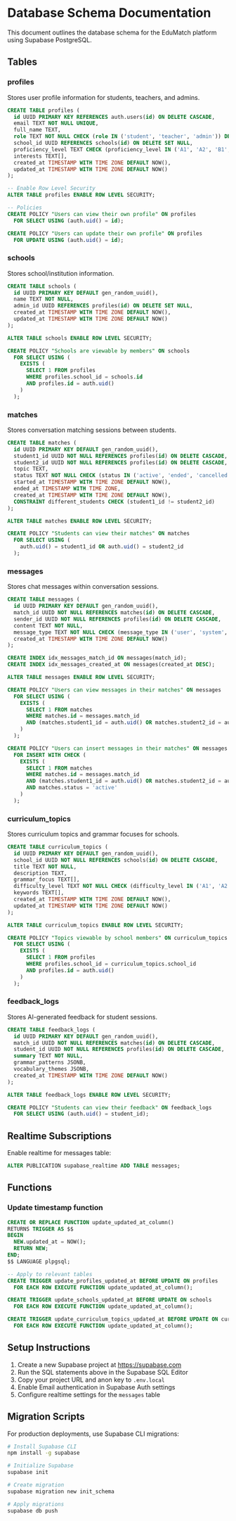 # Database Schema Documentation

This document outlines the database schema for the EduMatch platform using Supabase PostgreSQL.

## Tables

### profiles
Stores user profile information for students, teachers, and admins.

```sql
CREATE TABLE profiles (
  id UUID PRIMARY KEY REFERENCES auth.users(id) ON DELETE CASCADE,
  email TEXT NOT NULL UNIQUE,
  full_name TEXT,
  role TEXT NOT NULL CHECK (role IN ('student', 'teacher', 'admin')) DEFAULT 'student',
  school_id UUID REFERENCES schools(id) ON DELETE SET NULL,
  proficiency_level TEXT CHECK (proficiency_level IN ('A1', 'A2', 'B1', 'B2', 'C1', 'C2')),
  interests TEXT[],
  created_at TIMESTAMP WITH TIME ZONE DEFAULT NOW(),
  updated_at TIMESTAMP WITH TIME ZONE DEFAULT NOW()
);

-- Enable Row Level Security
ALTER TABLE profiles ENABLE ROW LEVEL SECURITY;

-- Policies
CREATE POLICY "Users can view their own profile" ON profiles
  FOR SELECT USING (auth.uid() = id);

CREATE POLICY "Users can update their own profile" ON profiles
  FOR UPDATE USING (auth.uid() = id);
```

### schools
Stores school/institution information.

```sql
CREATE TABLE schools (
  id UUID PRIMARY KEY DEFAULT gen_random_uuid(),
  name TEXT NOT NULL,
  admin_id UUID REFERENCES profiles(id) ON DELETE SET NULL,
  created_at TIMESTAMP WITH TIME ZONE DEFAULT NOW(),
  updated_at TIMESTAMP WITH TIME ZONE DEFAULT NOW()
);

ALTER TABLE schools ENABLE ROW LEVEL SECURITY;

CREATE POLICY "Schools are viewable by members" ON schools
  FOR SELECT USING (
    EXISTS (
      SELECT 1 FROM profiles
      WHERE profiles.school_id = schools.id
      AND profiles.id = auth.uid()
    )
  );
```

### matches
Stores conversation matching sessions between students.

```sql
CREATE TABLE matches (
  id UUID PRIMARY KEY DEFAULT gen_random_uuid(),
  student1_id UUID NOT NULL REFERENCES profiles(id) ON DELETE CASCADE,
  student2_id UUID NOT NULL REFERENCES profiles(id) ON DELETE CASCADE,
  topic TEXT,
  status TEXT NOT NULL CHECK (status IN ('active', 'ended', 'cancelled')) DEFAULT 'active',
  started_at TIMESTAMP WITH TIME ZONE DEFAULT NOW(),
  ended_at TIMESTAMP WITH TIME ZONE,
  created_at TIMESTAMP WITH TIME ZONE DEFAULT NOW(),
  CONSTRAINT different_students CHECK (student1_id != student2_id)
);

ALTER TABLE matches ENABLE ROW LEVEL SECURITY;

CREATE POLICY "Students can view their matches" ON matches
  FOR SELECT USING (
    auth.uid() = student1_id OR auth.uid() = student2_id
  );
```

### messages
Stores chat messages within conversation sessions.

```sql
CREATE TABLE messages (
  id UUID PRIMARY KEY DEFAULT gen_random_uuid(),
  match_id UUID NOT NULL REFERENCES matches(id) ON DELETE CASCADE,
  sender_id UUID NOT NULL REFERENCES profiles(id) ON DELETE CASCADE,
  content TEXT NOT NULL,
  message_type TEXT NOT NULL CHECK (message_type IN ('user', 'system', 'correction')) DEFAULT 'user',
  created_at TIMESTAMP WITH TIME ZONE DEFAULT NOW()
);

CREATE INDEX idx_messages_match_id ON messages(match_id);
CREATE INDEX idx_messages_created_at ON messages(created_at DESC);

ALTER TABLE messages ENABLE ROW LEVEL SECURITY;

CREATE POLICY "Users can view messages in their matches" ON messages
  FOR SELECT USING (
    EXISTS (
      SELECT 1 FROM matches
      WHERE matches.id = messages.match_id
      AND (matches.student1_id = auth.uid() OR matches.student2_id = auth.uid())
    )
  );

CREATE POLICY "Users can insert messages in their matches" ON messages
  FOR INSERT WITH CHECK (
    EXISTS (
      SELECT 1 FROM matches
      WHERE matches.id = messages.match_id
      AND (matches.student1_id = auth.uid() OR matches.student2_id = auth.uid())
      AND matches.status = 'active'
    )
  );
```

### curriculum_topics
Stores curriculum topics and grammar focuses for schools.

```sql
CREATE TABLE curriculum_topics (
  id UUID PRIMARY KEY DEFAULT gen_random_uuid(),
  school_id UUID NOT NULL REFERENCES schools(id) ON DELETE CASCADE,
  title TEXT NOT NULL,
  description TEXT,
  grammar_focus TEXT[],
  difficulty_level TEXT NOT NULL CHECK (difficulty_level IN ('A1', 'A2', 'B1', 'B2', 'C1', 'C2')),
  keywords TEXT[],
  created_at TIMESTAMP WITH TIME ZONE DEFAULT NOW(),
  updated_at TIMESTAMP WITH TIME ZONE DEFAULT NOW()
);

ALTER TABLE curriculum_topics ENABLE ROW LEVEL SECURITY;

CREATE POLICY "Topics viewable by school members" ON curriculum_topics
  FOR SELECT USING (
    EXISTS (
      SELECT 1 FROM profiles
      WHERE profiles.school_id = curriculum_topics.school_id
      AND profiles.id = auth.uid()
    )
  );
```

### feedback_logs
Stores AI-generated feedback for student sessions.

```sql
CREATE TABLE feedback_logs (
  id UUID PRIMARY KEY DEFAULT gen_random_uuid(),
  match_id UUID NOT NULL REFERENCES matches(id) ON DELETE CASCADE,
  student_id UUID NOT NULL REFERENCES profiles(id) ON DELETE CASCADE,
  summary TEXT NOT NULL,
  grammar_patterns JSONB,
  vocabulary_themes JSONB,
  created_at TIMESTAMP WITH TIME ZONE DEFAULT NOW()
);

ALTER TABLE feedback_logs ENABLE ROW LEVEL SECURITY;

CREATE POLICY "Students can view their feedback" ON feedback_logs
  FOR SELECT USING (auth.uid() = student_id);
```

## Realtime Subscriptions

Enable realtime for messages table:

```sql
ALTER PUBLICATION supabase_realtime ADD TABLE messages;
```

## Functions

### Update timestamp function

```sql
CREATE OR REPLACE FUNCTION update_updated_at_column()
RETURNS TRIGGER AS $$
BEGIN
  NEW.updated_at = NOW();
  RETURN NEW;
END;
$$ LANGUAGE plpgsql;

-- Apply to relevant tables
CREATE TRIGGER update_profiles_updated_at BEFORE UPDATE ON profiles
  FOR EACH ROW EXECUTE FUNCTION update_updated_at_column();

CREATE TRIGGER update_schools_updated_at BEFORE UPDATE ON schools
  FOR EACH ROW EXECUTE FUNCTION update_updated_at_column();

CREATE TRIGGER update_curriculum_topics_updated_at BEFORE UPDATE ON curriculum_topics
  FOR EACH ROW EXECUTE FUNCTION update_updated_at_column();
```

## Setup Instructions

1. Create a new Supabase project at https://supabase.com
2. Run the SQL statements above in the Supabase SQL Editor
3. Copy your project URL and anon key to `.env.local`
4. Enable Email authentication in Supabase Auth settings
5. Configure realtime settings for the `messages` table

## Migration Scripts

For production deployments, use Supabase CLI migrations:

```bash
# Install Supabase CLI
npm install -g supabase

# Initialize Supabase
supabase init

# Create migration
supabase migration new init_schema

# Apply migrations
supabase db push
```
